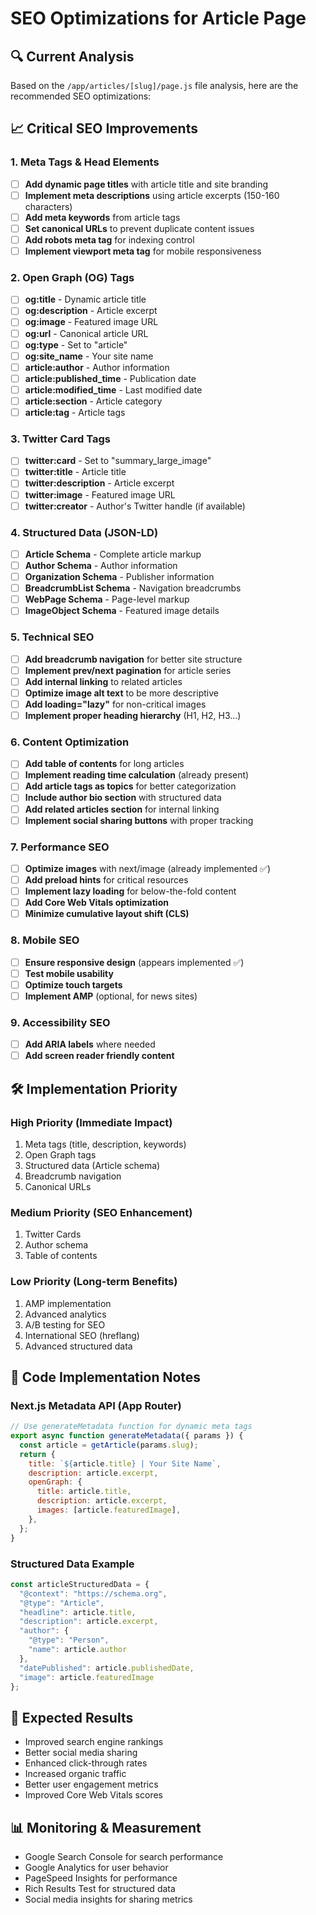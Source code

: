 # SEO Optimizations for Article Page

## 🔍 Current Analysis
Based on the `/app/articles/[slug]/page.js` file analysis, here are the recommended SEO optimizations:

## 📈 Critical SEO Improvements

### 1. Meta Tags & Head Elements
- [ ] **Add dynamic page titles** with article title and site branding
- [ ] **Implement meta descriptions** using article excerpts (150-160 characters)
- [ ] **Add meta keywords** from article tags
- [ ] **Set canonical URLs** to prevent duplicate content issues
- [ ] **Add robots meta tag** for indexing control
- [ ] **Implement viewport meta tag** for mobile responsiveness

### 2. Open Graph (OG) Tags
- [ ] **og:title** - Dynamic article title
- [ ] **og:description** - Article excerpt
- [ ] **og:image** - Featured image URL
- [ ] **og:url** - Canonical article URL
- [ ] **og:type** - Set to "article"
- [ ] **og:site_name** - Your site name
- [ ] **article:author** - Author information
- [ ] **article:published_time** - Publication date
- [ ] **article:modified_time** - Last modified date
- [ ] **article:section** - Article category
- [ ] **article:tag** - Article tags

### 3. Twitter Card Tags
- [ ] **twitter:card** - Set to "summary_large_image"
- [ ] **twitter:title** - Article title
- [ ] **twitter:description** - Article excerpt
- [ ] **twitter:image** - Featured image URL
- [ ] **twitter:creator** - Author's Twitter handle (if available)

### 4. Structured Data (JSON-LD)
- [ ] **Article Schema** - Complete article markup
- [ ] **Author Schema** - Author information
- [ ] **Organization Schema** - Publisher information
- [ ] **BreadcrumbList Schema** - Navigation breadcrumbs
- [ ] **WebPage Schema** - Page-level markup
- [ ] **ImageObject Schema** - Featured image details

### 5. Technical SEO
- [ ] **Add breadcrumb navigation** for better site structure
- [ ] **Implement prev/next pagination** for article series
- [ ] **Add internal linking** to related articles
- [ ] **Optimize image alt text** to be more descriptive
- [ ] **Add loading="lazy"** for non-critical images
- [ ] **Implement proper heading hierarchy** (H1, H2, H3...)

### 6. Content Optimization
- [ ] **Add table of contents** for long articles
- [ ] **Implement reading time calculation** (already present)
- [ ] **Add article tags as topics** for better categorization
- [ ] **Include author bio section** with structured data
- [ ] **Add related articles section** for internal linking
- [ ] **Implement social sharing buttons** with proper tracking

### 7. Performance SEO
- [ ] **Optimize images** with next/image (already implemented ✅)
- [ ] **Add preload hints** for critical resources
- [ ] **Implement lazy loading** for below-the-fold content
- [ ] **Add Core Web Vitals optimization**
- [ ] **Minimize cumulative layout shift (CLS)**

### 8. Mobile SEO
- [ ] **Ensure responsive design** (appears implemented ✅)
- [ ] **Test mobile usability**
- [ ] **Optimize touch targets**
- [ ] **Implement AMP** (optional, for news sites)

### 9. Accessibility SEO
- [ ] **Add ARIA labels** where needed
- [ ] **Add screen reader friendly content**

<!-- ### 10. Analytics & Tracking
- [ ] **Add Google Analytics 4**
- [ ] **Implement Google Search Console**
- [ ] **Add article engagement tracking**
- [ ] **Monitor Core Web Vitals**
- [ ] **Track social sharing metrics** -->

## 🛠 Implementation Priority

### High Priority (Immediate Impact)
1. Meta tags (title, description, keywords)
2. Open Graph tags
3. Structured data (Article schema)
4. Breadcrumb navigation
5. Canonical URLs

### Medium Priority (SEO Enhancement)
1. Twitter Cards
2. Author schema
3. Table of contents

### Low Priority (Long-term Benefits)
1. AMP implementation
2. Advanced analytics
3. A/B testing for SEO
4. International SEO (hreflang)
5. Advanced structured data

## 📝 Code Implementation Notes

### Next.js Metadata API (App Router)
```javascript
// Use generateMetadata function for dynamic meta tags
export async function generateMetadata({ params }) {
  const article = getArticle(params.slug);
  return {
    title: `${article.title} | Your Site Name`,
    description: article.excerpt,
    openGraph: {
      title: article.title,
      description: article.excerpt,
      images: [article.featuredImage],
    },
  };
}
```

### Structured Data Example
```javascript
const articleStructuredData = {
  "@context": "https://schema.org",
  "@type": "Article",
  "headline": article.title,
  "description": article.excerpt,
  "author": {
    "@type": "Person",
    "name": article.author
  },
  "datePublished": article.publishedDate,
  "image": article.featuredImage
};
```

## 🎯 Expected Results
- Improved search engine rankings
- Better social media sharing
- Enhanced click-through rates
- Increased organic traffic
- Better user engagement metrics
- Improved Core Web Vitals scores

## 📊 Monitoring & Measurement
- Google Search Console for search performance
- Google Analytics for user behavior
- PageSpeed Insights for performance
- Rich Results Test for structured data
- Social media insights for sharing metrics 